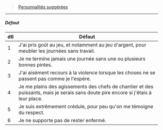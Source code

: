 ﻿---
!Generic
Id: background_manouvrier_hd.md#défaut
ParentLink: background_manouvrier_hd.md#personnalités-suggérées
Name: Défaut
ParentName: Personnalités suggérées
NameLevel: 5
---
> [Personnalités suggérées](hd_background_manouvrier_personnalites_suggerees.md)

---

##### Défaut

|d6|Défaut|
|---|---|
|1|J'ai pris goût au jeu, et notamment au jeu d'argent, pour meubler les journées sans travail.|
|2|Je ne termine jamais une journée sans une ou plusieurs bonnes pintes.|
|3|J'ai aisément recours à la violence lorsque les choses ne se passent pas comme je l'espère.|
|4|Je me plains des agissements des chefs de chantier et des puissants, mais je serais sans doute pire encore si j'étais à leur place.|
|5|Je suis extrêmement crédule, pour peu qu'on me témoigne du respect.|
|6|Je ne supporte pas de rester enfermé.|


